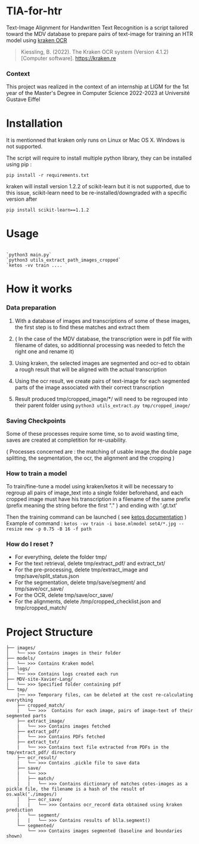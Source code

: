 # TIA-for-htr

Text-Image Alignment for Handwritten Text Recognition is a script tailored toward the MDV database to prepare pairs of text-image for training an HTR model using [kraken OCR](https://github.com/mittagessen/kraken)

> Kiessling, B. (2022). The Kraken OCR system (Version 4.1.2) [Computer software]. https://kraken.re

### Context

This project was realized in the context of an internship at LIGM for the 1st year of the Master's Degree in Computer Science 2022-2023 at Université Gustave Eiffel

# Installation

It is mentionned that kraken only runs on Linux or Mac OS X. Windows is not supported.

The script will require to install multiple python library, they can be installed using pip :

`pip install -r requirements.txt`

kraken will install version 1.2.2 of scikit-learn but it is not supported, due to this issue, scikit-learn need to be re-installed/downgraded with a specific version after

`pip install scikit-learn==1.1.2`

# Usage

```

`python3 main.py`
`python3 utils_extract path_images_cropped`
`ketos -vv train .... `

```

# How it works

### Data preparation

1. With a database of images and transcriptions of some of these images, the first step is to find these matches and extract them

2. ( In the case of the MDV database, the transcription were in pdf file with filename of dates, so additionnal processing was needed to fetch the right one and rename it)

3. Using kraken, the selected images are segmented and ocr-ed to obtain a rough result that will be aligned with the actual transcription

4. Using the ocr result, we create pairs of text-image for each segmented parts of the image associated with their correct transcription

5. Result produced tmp/cropped_image/\*/ will need to be regrouped into their parent folder using `python3 utils_extract.py tmp/cropped_image/`

### Saving Checkpoints

Some of these processes require some time, so to avoid wasting time, saves are created at completition for re-usability.

( Processes concerned are : the matching of usable image,the double page splitting, the segmentation, the ocr, the alignment and the cropping )

### How to train a model

To train/fine-tune a model using kraken/ketos it will be necessary to regroup all pairs of image_text into a single folder beforehand, and each cropped image must have his transcription in a filename of the same prefix (prefix meaning the string before the first "." ) and ending with '.gt.txt'

Then the training command can be launched ( see [ketos documentation](https://kraken.re/4.3.0/ketos.html) ) <br />
Example of command : `ketos -vv train -i base.mlmodel set4/*.jpg --resize new -p 0.75 -B 16 -f path`

### How do I reset ?

- For everything, delete the folder tmp/
- For the text retrieval, delete tmp/extract_pdf/ and extract_txt/
- For the pre-processing, delete tmp/extract_image and tmp/save/split_status.json
- For the segmentation, delete tmp/save/segment/ and tmp/save/ocr_save/
- For the OCR, delete tmp/save/ocr_save/
- For the alignments, delete /tmp/cropped_checklist.json and tmp/cropped_match/

# Project Structure

```
├── images/
│   └── >>> Contains images in their folder
├── models/
|   └── >>> Contains Kraken model
├── logs/
|   └── >>> Contains logs created each run
├── MDV-site-Xavier-Lang/
|   └── >>> Specified folder containing pdf
└── tmp/
    |── >>> Temporary files, can be deleted at the cost re-calculating everything
    ├── cropped_match/
    |   └── >>>  Contains for each image, pairs of image-text of their segmented parts
    ├── extract_image/
    |   └── >>> Contains images fetched
    ├── extract_pdf/
    |   └── >>> Contains PDFs fetched
    ├── extract_txt/
    |   └── >>> Contains text file extracted from PDFs in the tmp/extract_pdf/ directory
    ├── ocr_result/
    |   └── >>> Contains .pickle file to save data
    ├── save/
    |   └── >>>
    │   ├── match/
    |   |   └── >>> Contains dictionary of matches cotes-images as a pickle file, the filename is a hash of the result of os.walk(‘./images/)
    │   ├── ocr_save/
    |   |   └── >>> Contains ocr_record data obtained using kraken prediction
    │   └── segment/
    |   |   └── >>> Contains results of blla.segment()
    └── segmented/
        └── >>> Contains images segmented (baseline and boundaries shown)

```
